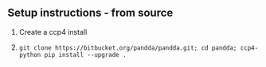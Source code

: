 
## Setup instructions - from source 

1. Create a ccp4 install

2. ```git clone https://bitbucket.org/pandda/pandda.git; cd pandda; ccp4-python pip install --upgrade .```

